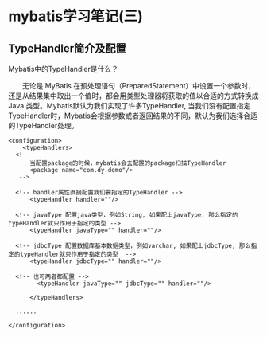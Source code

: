 # mybatis学习笔记(三)
## TypeHandler简介及配置

Mybatis中的TypeHandler是什么？

　　无论是 MyBatis 在预处理语句（PreparedStatement）中设置一个参数时，还是从结果集中取出一个值时，都会用类型处理器将获取的值以合适的方式转换成 Java 类型。Mybatis默认为我们实现了许多TypeHandler, 当我们没有配置指定TypeHandler时，Mybatis会根据参数或者返回结果的不同，默认为我们选择合适的TypeHandler处理。
  
    <configuration>
        <typeHandlers>
      <!-- 
          当配置package的时候，mybatis会去配置的package扫描TypeHandler
          <package name="com.dy.demo"/>
       -->
      
      <!-- handler属性直接配置我们要指定的TypeHandler -->
          <typeHandler handler=""/>
      
      <!-- javaType 配置java类型，例如String, 如果配上javaType, 那么指定的typeHandler就只作用于指定的类型 -->
          <typeHandler javaType="" handler=""/>
      
      <!-- jdbcType 配置数据库基本数据类型，例如varchar, 如果配上jdbcType, 那么指定的typeHandler就只作用于指定的类型  -->
          <typeHandler jdbcType="" handler=""/>
      
      <!-- 也可两者都配置 -->
            <typeHandler javaType="" jdbcType="" handler=""/>
      
          </typeHandlers>
  
      ......
  
    </configuration>
